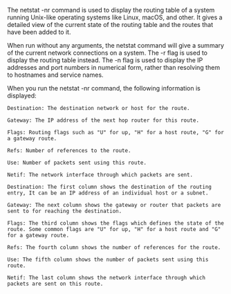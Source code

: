 The netstat -nr command is used to display the routing table of a system running Unix-like operating systems like Linux, macOS, and other. It gives a detailed view of the current state of the routing table and the routes that have been added to it.

When run without any arguments, the netstat command will give a summary of the current network connections on a system. The -r flag is used to display the routing table instead. The -n flag is used to display the IP addresses and port numbers in numerical form, rather than resolving them to hostnames and service names.

When you run the netstat -nr command, the following information is displayed:

    Destination: The destination network or host for the route.

    Gateway: The IP address of the next hop router for this route.

    Flags: Routing flags such as "U" for up, "H" for a host route, "G" for a gateway route.

    Refs: Number of references to the route.

    Use: Number of packets sent using this route.

    Netif: The network interface through which packets are sent.

    Destination: The first column shows the destination of the routing entry, It can be an IP address of an individual host or a subnet.

    Gateway: The next column shows the gateway or router that packets are sent to for reaching the destination.

    Flags: The third column shows the flags which defines the state of the route. Some common flags are "U" for up, "H" for a host route and "G" for a gateway route.

    Refs: The fourth column shows the number of references for the route.

    Use: The fifth column shows the number of packets sent using this route.

    Netif: The last column shows the network interface through which packets are sent on this route.